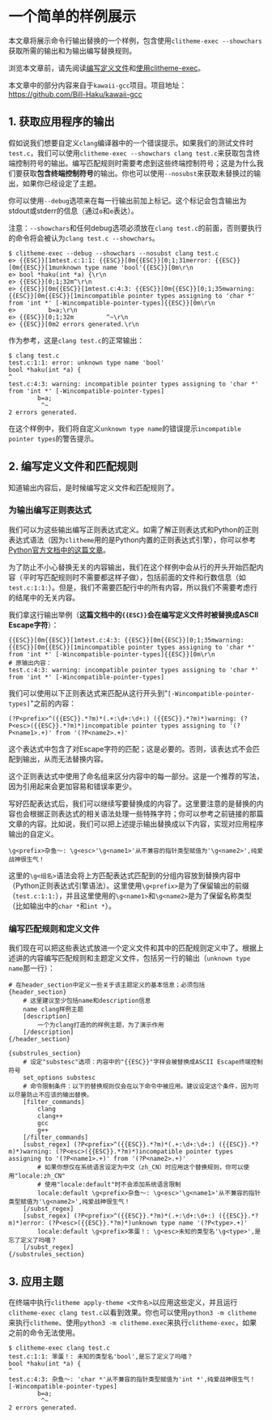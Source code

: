 # 一个简单的样例展示

本文章将展示命令行输出替换的一个样例，包含使用`clitheme-exec --showchars`获取所需的输出和为输出编写替换规则。

浏览本文章前，请先阅读[编写定义文件](1.%20编写定义文件.md)和[使用clitheme-exec](2.%20使用clitheme-exec.md)。

本文章中的部分内容来自于`kawaii-gcc`项目。项目地址：https://github.com/Bill-Haku/kawaii-gcc

## 1. 获取应用程序的输出

假如说我们想要自定义`clang`编译器中的一个错误提示。如果我们的测试文件时`test.c`，我们可以使用`clitheme-exec --showchars clang test.c`来获取包含终端控制符号的输出。编写匹配规则时需要考虑到这些终端控制符号；这是为什么我们要获取**包含终端控制符号**的输出。你也可以使用`--nosubst`来获取未替换过的输出，如果你已经设定了主题。

你可以使用`--debug`选项来在每一行输出前加上标记。这个标记会包含输出为stdout或stderr的信息（通过`o`和`e`表达）。

注意：`--showchars`和任何debug选项必须放在`clang test.c`的前面，否则要执行的命令将会被认为`clang test.c --showchars`。

```plaintext
$ clitheme-exec --debug --showchars --nosubst clang test.c
e> {{ESC}}[1mtest.c:1:1: {{ESC}}[0m{{ESC}}[0;1;31merror: {{ESC}}[0m{{ESC}}[1munknown type name 'bool'{{ESC}}[0m\r\n
e> bool *haku(int *a) {\r\n
e> {{ESC}}[0;1;32m^\r\n
e> {{ESC}}[0m{{ESC}}[1mtest.c:4:3: {{ESC}}[0m{{ESC}}[0;1;35mwarning: {{ESC}}[0m{{ESC}}[1mincompatible pointer types assigning to 'char *' from 'int *' [-Wincompatible-pointer-types]{{ESC}}[0m\r\n
e>         b=a;\r\n
e> {{ESC}}[0;1;32m         ^~\r\n
e> {{ESC}}[0m2 errors generated.\r\n
```

作为参考，这是`clang test.c`的正常输出：

```plaintext
$ clang test.c
test.c:1:1: error: unknown type name 'bool'
bool *haku(int *a) {
^
test.c:4:3: warning: incompatible pointer types assigning to 'char *' from 'int *' [-Wincompatible-pointer-types]
        b=a;
         ^~
2 errors generated.
```

在这个样例中，我们将自定义`unknown type name`的错误提示`incompatible pointer types`的警告提示。

## 2. 编写定义文件和匹配规则

知道输出内容后，是时候编写定义文件和匹配规则了。

### 为输出编写正则表达式

我们可以为这些输出编写正则表达式定义。如需了解正则表达式和Python的正则表达式语法（因为`clitheme`用的是Python内置的正则表达式引擎），你可以参考[Python官方文档中的这篇文章](https://docs.python.org/zh-cn/3/howto/regex.html)。

为了防止不小心替换无关的内容输出，我们在这个样例中会从行的开头开始匹配内容（平时写匹配规则时不需要都这样子做），包括前面的文件和行数信息（如`test.c:1:1:`）。但是，我们不需要匹配行中的所有内容，所以我们不需要考虑行的结尾中的无关内容。

我们拿这行输出举例（**这篇文档中的`{{ESC}}`会在编写定义文件时被替换成ASCII Escape字符**）：

```plaintext
{{ESC}}[0m{{ESC}}[1mtest.c:4:3: {{ESC}}[0m{{ESC}}[0;1;35mwarning: {{ESC}}[0m{{ESC}}[1mincompatible pointer types assigning to 'char *' from 'int *' [-Wincompatible-pointer-types]{{ESC}}[0m\r\n
# 原输出内容：
test.c:4:3: warning: incompatible pointer types assigning to 'char *' from 'int *' [-Wincompatible-pointer-types]
```

我们可以使用以下正则表达式来匹配从这行开头到"`[-Wincompatible-pointer-types]`"之前的内容：

```plaintext
(?P<prefix>^({{ESC}}.*?m)*(.+:\d+:\d+:) ({{ESC}}.*?m)*)warning: (?P<esc>({{ESC}}.*?m)*)incompatible pointer types assigning to '(?P<name1>.+)' from '(?P<name2>.+)'
```

这个表达式中包含了对Escape字符的匹配；这是必要的。否则，该表达式不会匹配到输出，从而无法替换内容。

这个正则表达式中使用了命名组来区分内容中的每一部分。这是一个推荐的写法，因为引用起来会更加容易和错误率更少。

写好匹配表达式后，我们可以继续写要替换成的内容了。这里要注意的是替换的内容也会根据正则表达式的相关语法处理一些特殊字符；你可以参考之前链接的那篇文章的内容。比如说，我们可以把上述提示输出替换成以下内容，实现对应用程序输出的自定义。

```plaintext
\g<prefix>杂鱼～: \g<esc>'\g<name1>'从不兼容的指针类型赋值为'\g<name2>',纯爱战神很生气！
```

这里的`\g<组名>`语法会将上方匹配表达式匹配到的分组内容放到替换内容中（Python正则表达式引擎语法）。这里使用`\g<prefix>`是为了保留输出的前缀（`test.c:1:1:`），并且这里使用的`\g<name1>`和`\g<name2>`是为了保留名称类型（比如输出中的`char *`和`int *`）。

### 编写匹配规则和定义文件

我们现在可以把这些表达式放进一个定义文件和其中的匹配规则定义中了。根据上述讲的内容编写匹配规则和主题定义文件，包括另一行的输出（`unknown type name`那一行）：

```plaintext
# 在header_section中定义一些关于该主题定义的基本信息；必须包括
{header_section}
    # 这里建议至少包括name和description信息
    name clang样例主题
    [description]
        一个为clang打造的的样例主题，为了演示作用
    [/description]
{/header_section}

{substrules_section}
    # 设定"substesc"选项：内容中的"{{ESC}}"字样会被替换成ASCII Escape终端控制符号
    set_options substesc
    # 命令限制条件：以下的替换规则仅会在以下命令中被应用。建议设定这个条件，因为可以尽量防止不应该的输出替换。
    [filter_commands]
        clang
        clang++
        gcc
        g++
    [/filter_commands]
    [subst_regex] (?P<prefix>^({{ESC}}.*?m)*(.+:\d+:\d+:) ({{ESC}}.*?m)*)warning: (?P<esc>({{ESC}}.*?m)*)incompatible pointer types assigning to '(?P<name1>.+)' from '(?P<name2>.+)'
        # 如果你想仅在系统语言设定为中文（zh_CN）时应用这个替换规则，你可以使用"locale:zh_CN"
        # 使用"locale:default"时不会添加系统语言限制
        locale:default \g<prefix>杂鱼～: \g<esc>'\g<name1>'从不兼容的指针类型赋值为'\g<name2>',纯爱战神很生气！
    [/subst_regex]
    [subst_regex] (?P<prefix>^({{ESC}}.*?m)*(.+:\d+:\d+:) ({{ESC}}.*?m)*)error: (?P<esc>({{ESC}}.*?m)*)unknown type name '(?P<type>.+)'
        locale:default \g<prefix>笨蛋！: \g<esc>未知的类型名'\g<type>',是忘了定义了吗喵？
    [/subst_regex]
{/substrules_section}
```

## 3. 应用主题

在终端中执行`clitheme apply-theme <文件名>`以应用这些定义，并且运行`clitheme-exec clang test.c`以看到效果。你也可以使用`python3 -m clitheme`来执行`clitheme`、使用`python3 -m clitheme.exec`来执行`clitheme-exec`，如果之前的命令无法使用。

```plaintext
$ clitheme-exec clang test.c
test.c:1:1: 笨蛋！: 未知的类型名'bool',是忘了定义了吗喵？
bool *haku(int *a) {
^
test.c:4:3: 杂鱼～: 'char *'从不兼容的指针类型赋值为'int *',纯爱战神很生气！ [-Wincompatible-pointer-types]
        b=a;
         ^~
2 errors generated.
```